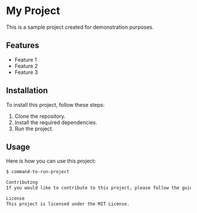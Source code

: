 # My Project

This is a sample project created for demonstration purposes.

## Features

- Feature 1
- Feature 2
- Feature 3

## Installation

To install this project, follow these steps:
1. Clone the repository.
2. Install the required dependencies.
3. Run the project.

## Usage

Here is how you can use this project:

```bash
$ command-to-run-project

Contributing
If you would like to contribute to this project, please follow the guidelines in CONTRIBUTING.md.

License
This project is licensed under the MIT License.
